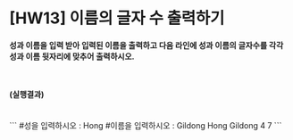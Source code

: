 # [HW13] 이름의 글자 수 출력하기
<h4>

성과 이름을 입력 받아 입력된 이름을 출력하고 다음 라인에 성과 이름의 글자수를 각각 성과 이름 뒷자리에 맞추어 출력하시오.

</br></br>
(실행결과)
</br></br></h4>
<h4>
</h4>
```
#성을 입력하시오 : Hong
#이름을 입력하시오 : Gildong
Hong Gildong
   4       7
```